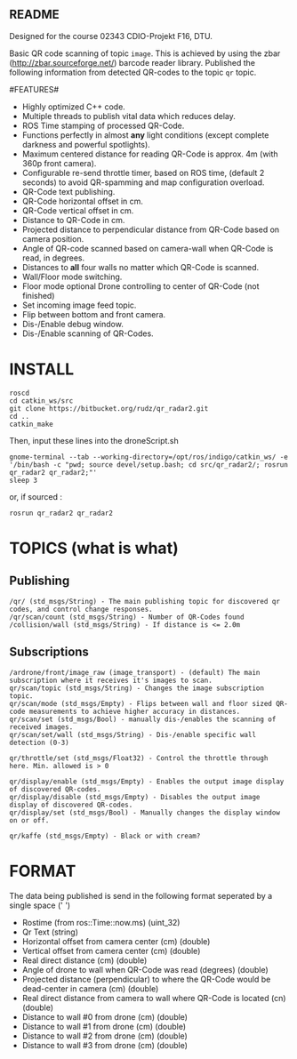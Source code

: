 ## README ##

Designed for the course 02343 CDIO-Projekt F16, DTU.

Basic QR code scanning of topic `image`. This is achieved by using the zbar (http://zbar.sourceforge.net/) barcode reader library.
Published the following information from detected QR-codes to the topic `qr` topic.

#FEATURES#

* Highly optimized C++ code.
* Multiple threads to publish vital data which reduces delay.
* ROS Time stamping of processed QR-Code.
* Functions perfectly in almost **any** light conditions (except complete darkness and powerful spotlights).
* Maximum centered distance for reading QR-Code is approx. 4m (with 360p front camera).
* Configurable re-send throttle timer, based on ROS time, (default 2 seconds) to avoid QR-spamming and map configuration overload.
* QR-Code text publishing.
* QR-Code horizontal offset in cm.
* QR-Code vertical offset in cm.
* Distance to QR-Code in cm.
* Projected distance to perpendicular distance from QR-Code based on camera position.
* Angle of QR-code scanned based on camera-wall when QR-Code is read, in degrees.
* Distances to **all** four walls no matter which QR-Code is scanned.
* Wall/Floor mode switching.
* Floor mode optional Drone controlling to center of QR-Code (not finished)
* Set incoming image feed topic.
* Flip between bottom and front camera.
* Dis-/Enable debug window.
* Dis-/Enable scanning of QR-Codes.

# INSTALL #

```
roscd
cd catkin_ws/src
git clone https://bitbucket.org/rudz/qr_radar2.git
cd ..
catkin_make
```

Then, input these lines into the droneScript.sh

```
gnome-terminal --tab --working-directory=/opt/ros/indigo/catkin_ws/ -e '/bin/bash -c "pwd; source devel/setup.bash; cd src/qr_radar2/; rosrun qr_radar2 qr_radar2;"'
sleep 3
```

or, if sourced :
```
rosrun qr_radar2 qr_radar2
```


# TOPICS (what is what) #

## Publishing ##

```
/qr/ (std_msgs/String) - The main publishing topic for discovered qr codes, and control change responses.
/qr/scan/count (std_msgs/String) - Number of QR-Codes found
/collision/wall (std_msgs/String) - If distance is <= 2.0m
```

## Subscriptions ##


```
/ardrone/front/image_raw (image_transport) - (default) The main subscription where it receives it's images to scan.
qr/scan/topic (std_msgs/String) - Changes the image subscription topic.
qr/scan/mode (std_msgs/Empty) - Flips between wall and floor sized QR-code measurements to achieve higher accuracy in distances.
qr/scan/set (std_msgs/Bool) - manually dis-/enables the scanning of received images.
qr/scan/set/wall (std_msgs/String) - Dis-/enable specific wall detection (0-3)

qr/throttle/set (std_msgs/Float32) - Control the throttle through here. Min. allowed is > 0

qr/display/enable (std_msgs/Empty) - Enables the output image display of discovered QR-codes.
qr/display/disable (std_msgs/Empty) - Disables the output image display of discovered QR-codes.
qr/display/set (std_msgs/Bool) - Manually changes the display window on or off.

qr/kaffe (std_msgs/Empty) - Black or with cream?
```

# FORMAT #

The data being published is send in the following format seperated by a single space (' ')

* Rostime (from ros::Time::now.ms) (uint_32)
* Qr Text (string)
* Horizontal offset from camera center (cm) (double)
* Vertical offset from camera center (cm) (double)
* Real direct distance (cm) (double)
* Angle of drone to wall when QR-Code was read (degrees) (double)
* Projected distance (perpendicular) to where the QR-Code would be dead-center in camera (cm) (double)
* Real direct distance from camera to wall where QR-Code is located (cn) (double)
* Distance to wall #0 from drone (cm) (double)
* Distance to wall #1 from drone (cm) (double)
* Distance to wall #2 from drone (cm) (double)
* Distance to wall #3 from drone (cm) (double)